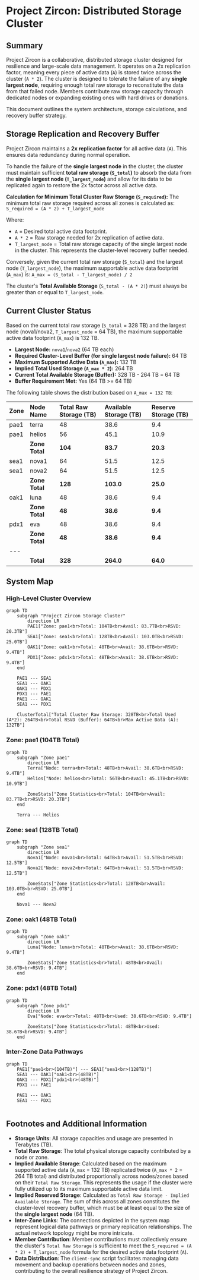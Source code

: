 # Project Zircon: Distributed Storage Cluster

## Summary

Project Zircon is a collaborative, distributed storage cluster designed for resilience and large-scale data management. It operates on a 2x replication factor, meaning every piece of active data (`A`) is stored twice across the cluster (`A * 2`). The cluster is designed to tolerate the failure of any **single largest node**, requiring enough total raw storage to reconstitute the data from that failed node. Members contribute raw storage capacity through dedicated nodes or expanding existing ones with hard drives or donations.

This document outlines the system architecture, storage calculations, and recovery buffer strategy.

## Storage Replication and Recovery Buffer

Project Zircon maintains a **2x replication factor** for all active data (`A`). This ensures data redundancy during normal operation.

To handle the failure of the **single largest node** in the cluster, the cluster must maintain sufficient **total raw storage (`S_total`)** to absorb the data from the **single largest node (`T_largest_node`)** and allow for its data to be replicated again to restore the 2x factor across all active data.

**Calculation for Minimum Total Cluster Raw Storage (`S_required`):**
The minimum total raw storage required across all zones is calculated as:
`S_required = (A * 2) + T_largest_node`

Where:
*   `A` = Desired total active data footprint.
*   `A * 2` = Raw storage needed for 2x replication of active data.
*   `T_largest_node` = Total raw storage capacity of the single largest node in the cluster. This represents the cluster-level recovery buffer needed.

Conversely, given the current total raw storage (`S_total`) and the largest node (`T_largest_node`), the maximum supportable active data footprint (`A_max`) is:
`A_max = (S_total - T_largest_node) / 2`

The cluster's **Total Available Storage** (`S_total - (A * 2)`) must always be greater than or equal to `T_largest_node`.

## Current Cluster Status

Based on the current total raw storage (`S_total` = 328 TB) and the largest node (nova1/nova2, `T_largest_node` = 64 TB), the maximum supportable active data footprint (`A_max`) is 132 TB.

*   **Largest Node:** `nova1`/`nova2` (64 TB each)
*   **Required Cluster-Level Buffer (for single largest node failure):** 64 TB
*   **Maximum Supported Active Data (`A_max`):** 132 TB
*   **Implied Total Used Storage (`A_max * 2`):** 264 TB
*   **Current Total Available Storage (Buffer):** 328 TB - 264 TB = 64 TB
*   **Buffer Requirement Met:** Yes (64 TB >= 64 TB)

The following table shows the distribution based on `A_max = 132 TB`:

| Zone | Node Name      | Total Raw Storage (TB) | Available Storage (TB)    | Reserve Storage (TB)           |
| :--- | :------------- | :--------------------- | :------------------------ | :----------------------------- |
| pae1 | terra          | 48                     | 38.6                      | 9.4                            |
| pae1 | helios         | 56                     | 45.1                      | 10.9                           |
|      | **Zone Total** | **104**                | **83.7**                  | **20.3**                       |
| sea1 | nova1          | 64                     | 51.5                      | 12.5                           |
| sea1 | nova2          | 64                     | 51.5                      | 12.5                           |
|      | **Zone Total** | **128**                | **103.0**                 | **25.0**                       |
| oak1 | luna           | 48                     | 38.6                      | 9.4                            |
|      | **Zone Total** | **48**                 | **38.6**                  | **9.4**                        |
| pdx1 | eva            | 48                     | 38.6                      | 9.4                            |
|      | **Zone Total** | **48**                 | **38.6**                  | **9.4**                        |
| ---  |                |                        |                           |                                |
|      | **Total**      | **328**                | **264.0**                 | **64.0**                       |


## System Map

### High-Level Cluster Overview

```mermaid
graph TD
    subgraph "Project Zircon Storage Cluster"
        direction LR
        PAE1["Zone: pae1<br>Total: 104TB<br>Avail: 83.7TB<br>RSVD: 20.3TB"]
        SEA1["Zone: sea1<br>Total: 128TB<br>Avail: 103.0TB<br>RSVD: 25.0TB"]
        OAK1["Zone: oak1<br>Total: 48TB<br>Avail: 38.6TB<br>RSVD: 9.4TB"]
        PDX1["Zone: pdx1<br>Total: 48TB<br>Avail: 38.6TB<br>RSVD: 9.4TB"]
    end
    
    PAE1 --- SEA1
    SEA1 --- OAK1
    OAK1 --- PDX1
    PDX1 --- PAE1
    PAE1 --- OAK1
    SEA1 --- PDX1

    ClusterTotal["Total Cluster Raw Storage: 328TB<br>Total Used (A*2): 264TB<br>Total RSVD (Buffer): 64TB<br>Max Active Data (A): 132TB"]
```

### Zone: pae1 (104TB Total)

```mermaid
graph TD
    subgraph "Zone pae1"
        direction LR
        Terra["Node: terra<br>Total: 48TB<br>Avail: 38.6TB<br>RSVD: 9.4TB"]
        Helios["Node: helios<br>Total: 56TB<br>Avail: 45.1TB<br>RSVD: 10.9TB"]
        
        ZoneStats["Zone Statistics<br>Total: 104TB<br>Avail: 83.7TB<br>RSVD: 20.3TB"]
    end
    
    Terra --- Helios
```

### Zone: sea1 (128TB Total)

```mermaid
graph TD
    subgraph "Zone sea1"
        direction LR
        Nova1["Node: nova1<br>Total: 64TB<br>Avail: 51.5TB<br>RSVD: 12.5TB"]
        Nova2["Node: nova2<br>Total: 64TB<br>Avail: 51.5TB<br>RSVD: 12.5TB"]
        
        ZoneStats["Zone Statistics<br>Total: 128TB<br>Avail: 103.0TB<br>RSVD: 25.0TB"]
    end
    
    Nova1 --- Nova2
```

### Zone: oak1 (48TB Total)

```mermaid
graph TD
    subgraph "Zone oak1"
        direction LR
        Luna["Node: luna<br>Total: 48TB<br>Avail: 38.6TB<br>RSVD: 9.4TB"]
        
        ZoneStats["Zone Statistics<br>Total: 48TB<br>Avail: 38.6TB<br>RSVD: 9.4TB"]
    end
```

### Zone: pdx1 (48TB Total)

```mermaid
graph TD
    subgraph "Zone pdx1"
        direction LR
        Eva["Node: eva<br>Total: 48TB<br>Used: 38.6TB<br>RSVD: 9.4TB"]
        
        ZoneStats["Zone Statistics<br>Total: 48TB<br>Used: 38.6TB<br>RSVD: 9.4TB"]
    end
```

### Inter-Zone Data Pathways

```mermaid
graph TD
    PAE1["pae1<br>(104TB)"] --- SEA1["sea1<br>(128TB)"]
    SEA1 --- OAK1["oak1<br>(48TB)"]
    OAK1 --- PDX1["pdx1<br>(48TB)"]
    PDX1 --- PAE1
    
    PAE1 --- OAK1
    SEA1 --- PDX1
    
```

## Footnotes and Additional Information

-  **Storage Units**: All storage capacities and usage are presented in Terabytes (TB).
-  **Total Raw Storage**: The total physical storage capacity contributed by a node or zone.
-  **Implied Available Storage**: Calculated based on the maximum supported active data (`A_max` = 132 TB) replicated twice (`A_max * 2` = 264 TB total) and distributed proportionally across nodes/zones based on their `Total Raw Storage`. This represents the usage if the cluster were fully utilized up to its maximum supportable active data limit.
-  **Implied Reserved Storage**: Calculated as `Total Raw Storage - Implied Available Storage`. The sum of this across all zones constitutes the cluster-level recovery buffer, which must be at least equal to the size of the **single largest node** (64 TB).
-  **Inter-Zone Links**: The connections depicted in the system map represent logical data pathways or primary replication relationships. The actual network topology might be more intricate.
-  **Member Contribution**: Member contributions must collectively ensure the cluster\'s `Total Raw Storage` is sufficient to meet the `S_required = (A * 2) + T_largest_node` formula for the desired active data footprint (`A`).
-  **Data Distribution**: The `client-sync` script facilitates managing data movement and backup operations between nodes and zones, contributing to the overall resilience strategy of Project Zircon.
